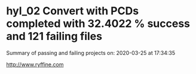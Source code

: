 # hyl_02 Convert with PCDs completed with 32.4022 % success and 121 failing files

Summary of passing and failing projects on: 2020-03-25 at 17:34:35

http://www.ryffine.com
